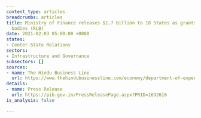```yaml
---
content_type: articles
breadcrumbs: articles
title: Ministry of Finance releases $1.7 billion to 18 States as grants to rural local
  bodies (RLB)
date: 2021-02-03 05:00:00 +0000
states:
- Center-State Relations
sectors:
- Infrastructure and Governance
subsectors: []
sources:
- name: The Hindu Business Line
  url: https://www.thehindubusinessline.com/economy/department-of-expenditure-releases-rs-12351-crore-to-18-states-for-grants-to-rural-local-bodies/article33675380.ece
details:
- name: Press Release
  url: https://pib.gov.in/PressReleasePage.aspx?PRID=1692616
is_analysis: false

---
```

